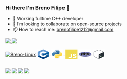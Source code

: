 ### Hi there I'm Breno Filipe 🤘

- 🤖 Working fulltime C++ developer
- 🤝 I’m looking to collaborate on open-source projects
- 📫 How to reach me: brenofilipe1212@gmail.com

 <div>
  <a href="https://github.com/breno12filipe">
  <img height="180em" src="https://github-readme-stats.vercel.app/api?username=breno12filipe&show_icons=true&theme=dark&include_all_commits=true&count_private=true"/>
  <img height="180em" src="https://github-readme-stats.vercel.app/api/top-langs/?username=breno12filipe&layout=compact&langs_count=7&theme=dark"/>
</div>
  
<div style="display: inline_block"><br>
  <img align="center" alt="Breno-Linux" height="30" width="40" src='https://cdn.jsdelivr.net/gh/devicons/devicon/icons/linux/linux-original.svg'>
  <img align="center" alt="Breno-C++" height="30" width="40" src="https://github.com/devicons/devicon/blob/master/icons/cplusplus/cplusplus-original.svg">
  <img align="center" alt="Breno-Python" height="30" width="40" src="https://raw.githubusercontent.com/devicons/devicon/master/icons/python/python-original.svg">
  <img align="center" alt="Breno-Js" height="30" width="40" src="https://raw.githubusercontent.com/devicons/devicon/master/icons/javascript/javascript-plain.svg">
  <img align="center" alt="Breno-Php" height="30" width="40" src="https://raw.githubusercontent.com/devicons/devicon/master/icons/php/php-original.svg">
  <img align="center" alt="Breno-Bash" height="30" width="40" src="https://raw.githubusercontent.com/devicons/devicon/master/icons/bash/bash-original.svg">
</div>
  
##
  
<div>  
   <!-- Gitlab -->
    <a href="https://gitlab.com/breno12filipe" target="_blank"><img src="https://img.shields.io/badge/GitLab-330F63?style=for-the-badge&logo=gitlab&logoColor=white" target="_blank"></a>
   <a href="https://discord.gg/Xtt6xQ9e" target="_blank"><img src="https://img.shields.io/badge/Discord-7289DA?style=for-the-badge&logo=discord&logoColor=white" target="_blank"></a> 
  <a href = "mailto:brenoelfwow@gmail.com"><img src="https://img.shields.io/badge/-Gmail-%23333?style=for-the-badge&logo=gmail&logoColor=white" target="_blank"></a>
  <a href="https://www.linkedin.com/in/https://www.linkedin.com/in/breno-filipe100a/" target="_blank"><img src="https://img.shields.io/badge/-LinkedIn-%230077B5?style=for-the-badge&logo=linkedin&logoColor=white" target="_blank"></a>
</div>
  
  

